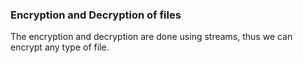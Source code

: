 ### Encryption and Decryption of files

The encryption and decryption are done using streams, thus we can encrypt any type of file.

